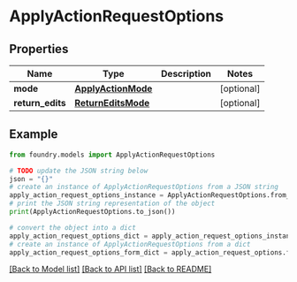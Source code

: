 # ApplyActionRequestOptions

## Properties

Name | Type | Description | Notes
------------ | ------------- | ------------- | -------------
**mode** | [**ApplyActionMode**](ApplyActionMode.md) |  | \[optional\]
**return_edits** | [**ReturnEditsMode**](ReturnEditsMode.md) |  | \[optional\]

## Example

```python
from foundry.models import ApplyActionRequestOptions

# TODO update the JSON string below
json = "{}"
# create an instance of ApplyActionRequestOptions from a JSON string
apply_action_request_options_instance = ApplyActionRequestOptions.from_json(json)
# print the JSON string representation of the object
print(ApplyActionRequestOptions.to_json())

# convert the object into a dict
apply_action_request_options_dict = apply_action_request_options_instance.to_dict()
# create an instance of ApplyActionRequestOptions from a dict
apply_action_request_options_form_dict = apply_action_request_options.from_dict(apply_action_request_options_dict)
```

[\[Back to Model list\]](../README.md#documentation-for-models) [\[Back to API list\]](../README.md#documentation-for-api-endpoints) [\[Back to README\]](../README.md)
